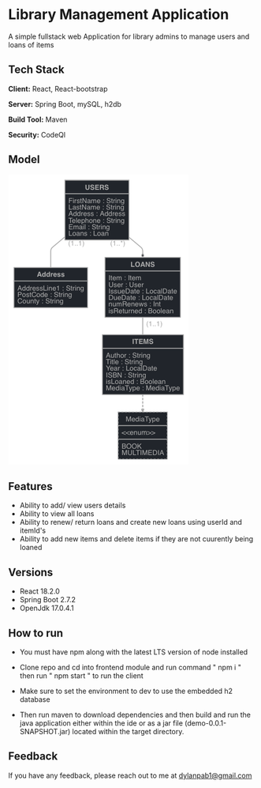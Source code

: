 # Library Management Application


A simple fullstack web Application for library admins to manage users and loans of items



## Tech Stack

**Client:** React, React-bootstrap

**Server:** Spring Boot, mySQL, h2db

**Build Tool:** Maven 

**Security:**  CodeQl

## Model

![](readme.resources/jhipster-jdl.png)


## Features

- Ability to add/ view users details 
- Ability to view all loans
- Ability to renew/ return loans and create new loans using userId and itemId's
- Ability to add new items and delete items if they are not cuurently being loaned


## Versions 

- React 18.2.0
- Spring Boot 2.7.2
- OpenJdk 17.0.4.1

## How to run

- You must have npm along with the latest LTS version of node installed

- Clone repo and cd into frontend module and run command " npm i " then run " npm start " to run the client  
- Make sure to set the environment to dev to use the embedded h2 database
- Then run maven to download dependencies and then build and run the java application either within the ide or as a 
  jar file (demo-0.0.1-SNAPSHOT.jar) located within the target directory. 

## Feedback

If you have any feedback, please reach out to me at dylanpab1@gmail.com
